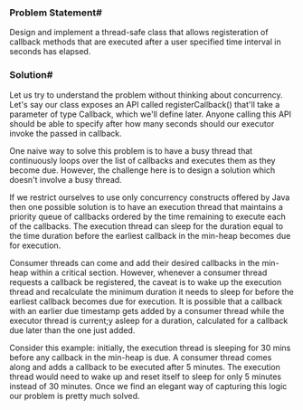 ### Problem Statement#
Design and implement a thread-safe class that allows registeration of callback methods that are executed after a user specified time interval in seconds has elapsed.

### Solution#
Let us try to understand the problem without thinking about concurrency. Let's say our class exposes an API called registerCallback() that'll take a parameter of type Callback, which we'll define later. Anyone calling this API should be able to specify after how many seconds should our executor invoke the passed in callback.

One naive way to solve this problem is to have a busy thread that continuously loops over the list of callbacks and executes them as they become due. However, the challenge here is to design a solution which doesn't involve a busy thread.

If we restrict ourselves to use only concurrency constructs offered by Java then one possible solution is to have an execution thread that maintains a priority queue of callbacks ordered by the time remaining to execute each of the callbacks. The execution thread can sleep for the duration equal to the time duration before the earliest callback in the min-heap becomes due for execution.

Consumer threads can come and add their desired callbacks in the min-heap within a critical section. However, whenever a consumer thread requests a callback be registered, the caveat is to wake up the execution thread and recalculate the minimum duration it needs to sleep for before the earliest callback becomes due for execution. It is possible that a callback with an earlier due timestamp gets added by a consumer thread while the executor thread is current;y asleep for a duration, calculated for a callback due later than the one just added.

Consider this example: initially, the execution thread is sleeping for 30 mins before any callback in the min-heap is due. A consumer thread comes along and adds a callback to be executed after 5 minutes. The execution thread would need to wake up and reset itself to sleep for only 5 minutes instead of 30 minutes. Once we find an elegant way of capturing this logic our problem is pretty much solved.
